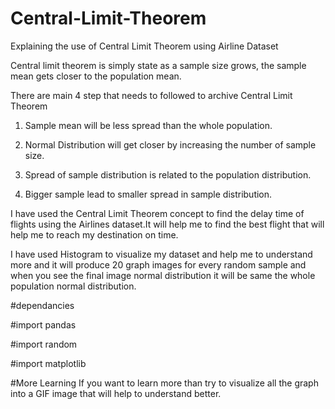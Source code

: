 # Central-Limit-Theorem
Explaining the use of Central Limit Theorem using Airline Dataset

Central limit theorem is simply state as a sample size grows, the sample mean gets closer to the population mean.

There are main 4 step that needs to followed to archive Central Limit Theorem

1. Sample mean will be less spread than the whole population.

2. Normal Distribution will get closer by increasing the number of sample size.

3. Spread of sample distribution is related to the population distribution.

4. Bigger sample lead to smaller spread in sample distribution.

I have used the Central Limit Theorem concept to find the delay time of flights using the Airlines dataset.It will help me to find the best flight that will help me to reach my destination on time.

I have used Histogram to visualize my dataset and help me to understand more and it will produce 20 graph images for every random sample
and when you see the final image normal distribution it will be same the whole population normal distribution.

#dependancies

#import pandas

#import random

#import matplotlib

#More Learning
If you want to learn more than try to visualize all the graph into a GIF image that will help to understand better.
